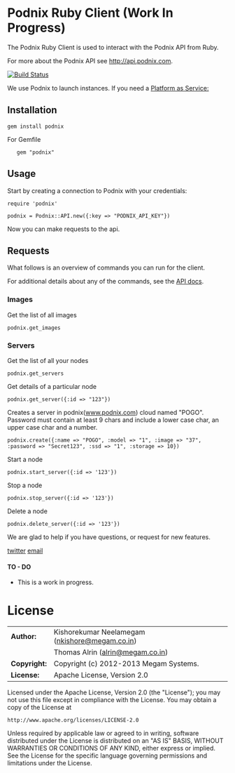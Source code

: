 Podnix Ruby Client (Work In Progress)
==================

The Podnix Ruby Client is used to interact with the Podnix API from Ruby.

For more about the Podnix API see <http://api.podnix.com>.

[![Build Status](https://travis-ci.org/indykish/podnix.png)](https://travis-ci.org/indykish/podnix)

We use Podnix to launch instances. If you need a [Platform as Service:](https://www.megam.co)

Installation
------------
    gem install podnix
    
For Gemfile

       gem "podnix"
Usage
-----

Start by creating a connection to Podnix with your credentials:

    require 'podnix'

    podnix = Podnix::API.new({:key => "PODNIX_API_KEY"})

Now you can make requests to the api.

Requests
--------

What follows is an overview of commands you can run for the client.

For additional details about any of the commands, see the [API docs](http://api.podnix.com).

### Images

Get the list of all images

    podnix.get_images

### Servers

Get the list of all  your nodes

    podnix.get_servers

Get details of a particular node

    podnix.get_server({:id => "123"})

Creates a server in podnix(www.podnix.com) cloud named "POGO". Password must contain at least 9 chars and include a lower case char, an upper case char and a number.

    podnix.create({:name => "POGO", :model => "1", :image => "37", :password => "Secret123", :ssd => "1", :storage => 10})

Start a node

    podnix.start_server({:id => '123'})

Stop a node

    podnix.stop_server({:id => '123'})

Delete a node

    podnix.delete_server({:id => '123'})


We are glad to help if you have questions, or request for new features.

[twitter](http://twitter.com/indykish) [email](<alrin@megam.co.in>)

#### TO - DO

* This is a work in progress. 
	
# License

|                      |                                          |
|:---------------------|:-----------------------------------------|
| **Author:**          | Kishorekumar Neelamegam (<nkishore@megam.co.in>)
|                      | Thomas Alrin (<alrin@megam.co.in>)
| **Copyright:**       | Copyright (c) 2012-2013 Megam Systems.
| **License:**         | Apache License, Version 2.0

Licensed under the Apache License, Version 2.0 (the "License");
you may not use this file except in compliance with the License.
You may obtain a copy of the License at

    http://www.apache.org/licenses/LICENSE-2.0

Unless required by applicable law or agreed to in writing, software
distributed under the License is distributed on an "AS IS" BASIS,
WITHOUT WARRANTIES OR CONDITIONS OF ANY KIND, either express or implied.
See the License for the specific language governing permissions and
limitations under the License.

